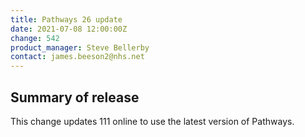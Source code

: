 ```yaml
---
title: Pathways 26 update
date: 2021-07-08 12:00:00Z
change: 542
product_manager: Steve Bellerby
contact: james.beeson2@nhs.net
---
```


## Summary of release

This change updates 111 online to use the latest version of Pathways.

